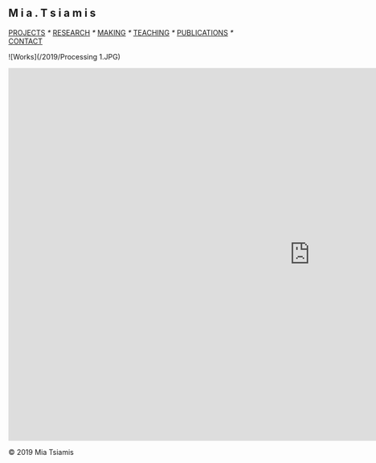 ## M i a . T s i a m i s

[PROJECTS](./projects.html)  _*_  [RESEARCH](./research)  _*_  [MAKING](./making)  _*_  [TEACHING](./courses.html) _*_  [PUBLICATIONS](./publications.html) _*_  [CONTACT](./contact.html)   

 
![Works](/2019/Processing 1.JPG)

<iframe width="1200" height="742" seamless frameborder="0" scrolling="no" src="https://docs.google.com/spreadsheets/d/e/2PACX-1vQ0Oaqi3Zc03JFnvNCrtJXnD_hi9qZgxPU8MC64mtWT7jq9h63t642d3v_nBajypP6TpqWCpwIFTRXA/pubchart?oid=971487346&amp;format=interactive"></iframe>

© 2019 Mia Tsiamis
